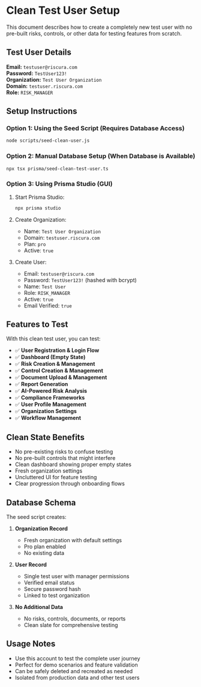 # Clean Test User Setup

This document describes how to create a completely new test user with no pre-built risks, controls, or other data for testing features from scratch.

## Test User Details

**Email:** `testuser@riscura.com`  
**Password:** `TestUser123!`  
**Organization:** `Test User Organization`  
**Domain:** `testuser.riscura.com`  
**Role:** `RISK_MANAGER`  

## Setup Instructions

### Option 1: Using the Seed Script (Requires Database Access)

```bash
node scripts/seed-clean-user.js
```

### Option 2: Manual Database Setup (When Database is Available)

```bash
npx tsx prisma/seed-clean-test-user.ts
```

### Option 3: Using Prisma Studio (GUI)

1. Start Prisma Studio:
   ```bash
   npx prisma studio
   ```

2. Create Organization:
   - Name: `Test User Organization`
   - Domain: `testuser.riscura.com`
   - Plan: `pro`
   - Active: `true`

3. Create User:
   - Email: `testuser@riscura.com`
   - Password: `TestUser123!` (hashed with bcrypt)
   - Name: `Test User`
   - Role: `RISK_MANAGER`
   - Active: `true`
   - Email Verified: `true`

## Features to Test

With this clean test user, you can test:

- ✅ **User Registration & Login Flow**
- ✅ **Dashboard (Empty State)**
- ✅ **Risk Creation & Management**
- ✅ **Control Creation & Management**
- ✅ **Document Upload & Management**
- ✅ **Report Generation**
- ✅ **AI-Powered Risk Analysis**
- ✅ **Compliance Frameworks**
- ✅ **User Profile Management**
- ✅ **Organization Settings**
- ✅ **Workflow Management**

## Clean State Benefits

- No pre-existing risks to confuse testing
- No pre-built controls that might interfere
- Clean dashboard showing proper empty states
- Fresh organization settings
- Uncluttered UI for feature testing
- Clear progression through onboarding flows

## Database Schema

The seed script creates:

1. **Organization Record**
   - Fresh organization with default settings
   - Pro plan enabled
   - No existing data

2. **User Record**
   - Single test user with manager permissions
   - Verified email status
   - Secure password hash
   - Linked to test organization

3. **No Additional Data**
   - No risks, controls, documents, or reports
   - Clean slate for comprehensive testing

## Usage Notes

- Use this account to test the complete user journey
- Perfect for demo scenarios and feature validation
- Can be safely deleted and recreated as needed
- Isolated from production data and other test users 